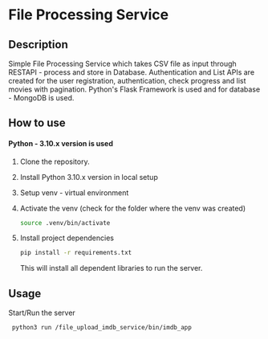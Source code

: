 # File Processing Service


## Description  
  
Simple File Processing Service which takes CSV file as input through RESTAPI - process and store in Database. Authentication and List APIs are created for the user registration, authentication, check progress and list movies with pagination. Python's Flask Framework is used and for database - MongoDB is used.
 

## How to use  

#### Python - 3.10.x version is used
  
1) Clone the repository.

2) Install Python 3.10.x version in local setup 

3) Setup venv - virtual environment

4) Activate the venv (check for the folder where the venv was created)
    ```bash
    source .venv/bin/activate
    ```
   
5) Install project dependencies
    ```bash
    pip install -r requirements.txt
    ```
    This will install all dependent libraries to run the server.

## Usage
  
Start/Run the server

   ```bash
    python3 run /file_upload_imdb_service/bin/imdb_app 
   ```